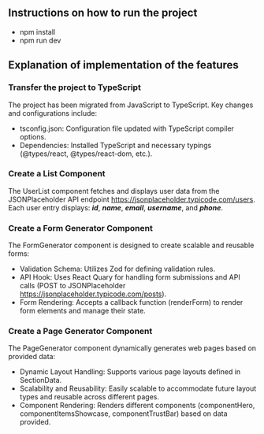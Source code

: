 ## Instructions on how to run the project

* npm install
* npm run dev

## Explanation of implementation of the features

### Transfer the project to TypeScript

The project has been migrated from JavaScript to TypeScript. Key changes and configurations include:

* tsconfig.json: Configuration file updated with TypeScript compiler options.
* Dependencies: Installed TypeScript and necessary typings (@types/react, @types/react-dom, etc.).

### Create a List Component

The UserList component fetches and displays user data from the JSONPlaceholder API endpoint https://jsonplaceholder.typicode.com/users. Each user entry displays: ***id***, ***name***, ***email***, ***username***, and ***phone***.


### Create a Form Generator Component

The FormGenerator component is designed to create scalable and reusable forms:

* Validation Schema: Utilizes Zod for defining validation rules.
* API Hook: Uses React Quary for handling form submissions and API calls (POST to JSONPlaceholder https://jsonplaceholder.typicode.com/posts).
* Form Rendering: Accepts a callback function (renderForm) to render form elements and manage their state.


### Create a Page Generator Component

The PageGenerator component dynamically generates web pages based on provided data:

* Dynamic Layout Handling: Supports various page layouts defined in SectionData.
* Scalability and Reusability: Easily scalable to accommodate future layout types and reusable across different pages.
* Component Rendering: Renders different components (componentHero, componentItemsShowcase, componentTrustBar) based on data provided.